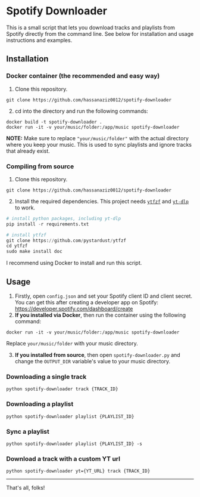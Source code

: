 # Spotify Downloader
This is a small script that lets you download tracks and playlists from Spotify directly from the command line. See below for installation and usage instructions and examples.

## Installation
### Docker container (the recommended and easy way)
1. Clone this repository.
```console
git clone https://github.com/hassanaziz0012/spotify-downloader
```
2. cd into the directory and run the following commands:
```console
docker build -t spotify-downloader .
docker run -it -v your/music/folder:/app/music spotify-downloader
```

**NOTE:** Make sure to replace `"your/music/folder"` with the actual directory where you keep your music. This is used to sync playlists and ignore tracks that already exist.

### Compiling from source
1. Clone this repository.
```console
git clone https://github.com/hassanaziz0012/spotify-downloader
```
2. Install the required dependencies. This project needs [`ytfzf`](https://github.com/pystardust/ytfzf) and [`yt-dlp`](https://github.com/yt-dlp/yt-dlp) to work.
```python
# install python packages, including yt-dlp 
pip install -r requirements.txt 

# install ytfzf 
git clone https://github.com/pystardust/ytfzf 
cd ytfzf 
sudo make install doc
```

I recommend using Docker to install and run this script.

## Usage
1. Firstly, open `config.json` and set your Spotify client ID and client secret. You can get this after creating a developer app on Spotify: 
https://developer.spotify.com/dashboard/create
2. **If you installed via Docker**, then run the container using the following command: 
```console
docker run -it -v your/music/folder:/app/music spotify-downloader
```

Replace `your/music/folder` with your music directory. 

3. **If you installed from source**, then open `spotify-downloader.py` and change the `OUTPUT_DIR` variable's value to your music directory.

### Downloading a single track
```console
python spotify-downloader track {TRACK_ID}
```

### Downloading a playlist
```console
python spotify-downloader playlist {PLAYLIST_ID}
```

### Sync a playlist
```console
python spotify-downloader playlist {PLAYLIST_ID} -s
```

### Download a track with a custom YT url
```console
python spotify-downloader yt={YT_URL} track {TRACK_ID}
```

---
That's all, folks!